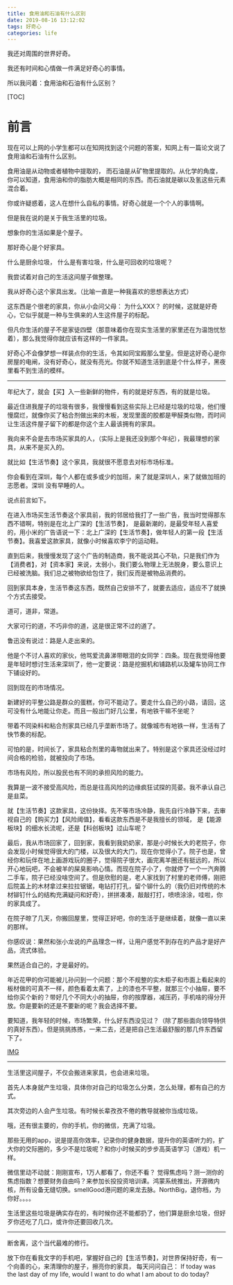 ```yaml
---
title: 食用油和石油有什么区别
date: 2019-08-16 13:12:02
tags: 好奇心
categories: life
---
```


我还对周围的世界好奇。

我还有时间和心情做一件满足好奇心的事情。

所以我问着：食用油和石油有什么区别？

<!--more-->

[TOC]



# 前言

现在可以上网的小学生都可以在知网找到这个问题的答案，知网上有一篇论文说了食用油和石油有什么区别。

食用油是从动物或者植物中提取的， 而石油是从矿物里提取的。从化学的角度，你可以知道，食用油和你的脂肪大概是相同的东西。而石油就是碳以及氢这些元素混合着。



你或许疑惑着，这人在想什么自私的事情。好奇心就是一个个人的事情啊。

但是我在说的是关于我生活里的垃圾。

想象你的生活如果是个屋子。

那好奇心是个好家具。

什么是厨余垃圾， 什么是有害垃圾，什么是可回收的垃圾呢？

我尝试着对自己的生活这间屋子做整理。

我从好奇心这个家具出发。（比喻一直是一种我喜欢的思想表达方式）

这东西是个很老的家具，你从小会问父母： 为什么XXX？ 的时候，这就是好奇心，它似乎就是一种与生俱来的人生这件屋子的标配。

但凡你生活的屋子不是家徒四壁（那意味着你在现实生活里的家里还在为温饱忧愁着），那么我觉得你就应该有这样的一件家具。

好奇心不会像梦想一样装点你的生活，令其如同宝殿那么堂皇。但是这好奇心是你房屋的电闸，没有好奇心，就没有亮光。你就不知道生活到底是个什么样子，黑夜里看不到生活的模样。

---

年纪大了，就会【买】入一些新鲜的物件，有的就是好东西，有的就是垃圾。

最近住进我屋子的垃圾有很多，我慢慢看到这些实际上已经是垃圾的垃圾，他们慢慢腐烂，就像你买了粘合剂做出来的木板，发现里面的胶都是甲醛类似物，而时间让生活这件屋子留下的都是你这个主人最该拥有的家具。

我向来不会是去市场买家具的人，（实际上是我还没到那个年纪），我最理想的家具，从来不是买入的。

就比如【生活节奏】这个家具，我就很不愿意去对标市场标准。

你会看到在深圳，每个人都在或多或少的加班，来了就是深圳人，来了就做加班的志愿者。深圳 没有早睡的人。

说点前言如下。

在进入市场买生活节奏这个家具前，我的邻居给我打了一些广告，我当时觉得那东西不错啊，特别是在北上广深的【生活节奏】， 是最新潮的，是最受年轻人喜爱的，用小米的广告语说一下：北上广深的【生活节奏】，做年轻人的第一段【生活节奏】。我喜爱这款家具，就像小时候喜欢李宁的运动鞋。

直到后来，我慢慢发现了这个广告的制造商，我不能说其心不轨，只是我们作为【消费者】，对【资本家】来说，太弱小，我们要么物理上无法脱身，要么意识上已经被洗脑。我们总之被物欲给包住了，我们反而是被物品消费的。

回到家具本身，生活节奏这东西，既然自己安排不了，就要去适应，适应不了就换个方式去接受。

道可，道非，常道。

大家可行的道，不巧非你的道，这是很正常不过的道了。

鲁迅没有说过：路是人走出来的。

他是个不讨人喜欢的家伙，他骂爱流鼻涕带眼泪的女同学：四条。现在我觉得他要是年轻时想讨生活来深圳了，他一定要说：路是挖掘机和铺路机以及罐车协同工作下铺设好的。

回到现在的市场情况。

新建好的平整公路是群众的蛋糕，你可不能动了。要走什么自己的小路，请回，这可没有什么地能让你走。而且一般出门好几公里，有地铁干嘛不坐呢？

带着不同染料和粘合剂家具已经几乎垄断市场了。就像城市有地铁一样，生活有了快节奏的标配。

可怕的是，时间长了，家具粘合剂里的毒物就出来了。特别是这个家具还没经过时间合格的检验，就被投向了市场。

市场有风险，所以股民也有不同的承担风险的能力。

我算是一波不接受高风险，而总是往高风险的边缘疯狂试探的芫荽。我不承认自己是韭菜。

就【生活节奏】这款家具，这份抉择。先不等市场冷静，我先自行冷静下来，去审视自己的【购买力】【风险阈值】，看看这款东西是不是我擅长的领域， 是【能源板块】的细水长流呢，还是【科创板块】过山车呢？

最后，我从市场回家了，回到家，我看到我奶奶家，那是小时候长大的老院子，你会发现小时候觉得很大的门楼，以及很大的大门，现在你觉得小了。院子也是，曾经你和玩伴在地上画游戏玩的圈子，觉得院子很大，画完离羊圈还有挺远的，所以开心地玩吧，不会被羊的屎臭影响心情。而现在院子小了，你就停了一个一汽奔腾二手车，院子已经没啥空间了。但是欣慰的是，老人家找到了村里的老师傅，刚把后院盖上的木材拿过来拉拉锯锯，电钻打打孔，留个铆什么的（我仍旧对传统的木材铆钉什么的结构充满疑问和好奇），拼拼凑凑，敲敲打打，喷喷涂涂，哇啦，你的家具成了。

在院子晾了几天，你搬回屋里，觉得正好吧，你的生活于是继续着，就像一直以来的那样。

你感叹说：果然和张小龙说的产品理念一样，让用户感觉不到存在的产品才是好产品，流式体验。

果然适合自己的，才是最好的。

年近花甲的你可能被儿孙问到一个问题：那个不规整的实木柜子和市面上看起来的板材做的可真不一样，颜色看着太素了，上的漆也不平整，就那三个小抽屉，要不给你买个新的？带好几个不同大小的抽屉，你的按摩器，减压药，手机啥的得分开放。你是要新的还是不要新的呢？我会选择不要。

要知道，我年轻的时候，市场繁荣，什么好东西没见过？（除了那些面向领导特供的真好东西）。但是挑挑拣拣，一来二去，还是把自己生活最舒服的那几件东西留下了。

[IMG](老大爷鄙视一切的图片)

---

生活里这间屋子，不仅会搬进来家具，也会进来垃圾。

首先人本身就产生垃圾，具体你对自己的垃圾怎么分类，怎么处理，都有自己的方式。

其次旁边的人会产生垃圾。有时候长辈孜孜不倦的教导就被你当成垃圾。

哦，还有很主要的，你的手机，你的微信，充满了垃圾。

那些无用的app，说是提高你效率，记录你的健身数据，提升你的英语听力的，扩大你的交际圈的，多少不是垃圾呢？和你小时候买的步步高英语学习（游戏）机一样。

微信里动不动就：刚刚宣布，1万人都看了，你还不看？ 觉得焦虑吗？测一测你的焦虑指数？想要财务自由吗？来参加长投投资培训课。鸿蒙系统推出，开源微内核，所有设备无缝切换。smellGood港问题的来龙去脉。NorthBig，退你档，为你好。。。。

生活里这些垃圾是确实存在的，有时候你还不能都扔了，他们算是厨余垃圾，但好歹你还吃了几口，或许你还要回收几次。


---

断舍离，这个当代最难的修行。

放下你在看我文字的手机吧，掌握好自己的【生活节奏】，对世界保持好奇，有一个向善的心，来清理你的屋子，擦亮你的家具， 每天问问自己： If today was the last day of my life, would I want to do what I am about to do today?
